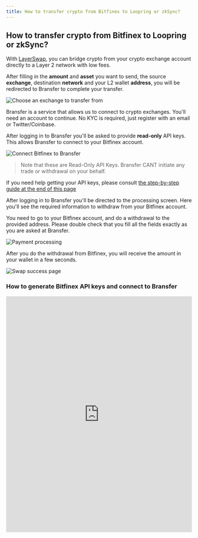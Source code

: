 ```yaml
---
title: How to transfer crypto from Bitfinex to Loopring or zkSync?
---
```


## How to transfer crypto from Bitfinex to Loopring or zkSync?

With [LayerSwap](/), you can bridge crypto from your crypto exchange account directly to a Layer 2 network with low fees. <br />

After filling in the **amount** and **asset** you want to send, the source **exchange**, destination **network** and your L2 wallet **address**, you will be redirected to Bransfer to complete your transfer.

![Choose an exchange to transfer from](/images/bransfer_choose_exchange.png)

Bransfer is a service that allows us to connect to crypto exchanges.
You'll need an account to continue. No KYC is required, just register with an email or Twitter/Coinbase.

After logging in to Bransfer you'll be asked to provide **read-only** API keys. This allows Bransfer to connect to your Bitfinex account.  

![Connect Bitfinex to Bransfer](/images/bitfinex_connect_bransfer.png)
> Note that these are Read-Only API Keys. Bransfer CANT initiate any trade or withdrawal on your behalf.

If you need help getting your API keys, please consult [the step-by-step guide at the end of this page](#how-to-generate-bitfinex-api-keys-and-connect-to-bransfer)

After logging in to Bransfer you'll be directed to the processing screen.
Here you'll see the required information to withdraw from your Bitfinex account. <br />

You need to go to your Bitfinex account, and do a withdrawal to the provided address.
Please double check that you fill all the fields exactly as you are asked at Bransfer.

![Payment processing](/images/bitfinex_payment_processing.png)

After you do the withdrawal from Bitfinex, you will receive the amount in your wallet in a few seconds.

![Swap success page](/images/swap_success.png)

### How to generate Bitfinex API keys and connect to Bransfer

<iframe src="https://scribehow.com/embed/Connect_Bitfinex_account_to_Bransfer__5MQ80EH6Qky6HTKXPNYXpg" width="100%" height="640" allowFullScreen frameBorder="0"></iframe>
